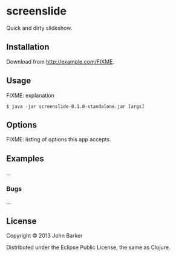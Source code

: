 # screenslide

Quick and dirty slideshow.

## Installation

Download from http://example.com/FIXME.

## Usage

FIXME: explanation

    $ java -jar screenslide-0.1.0-standalone.jar [args]

## Options

FIXME: listing of options this app accepts.

## Examples

...

### Bugs

...

## License

Copyright © 2013 John Barker

Distributed under the Eclipse Public License, the same as Clojure.
